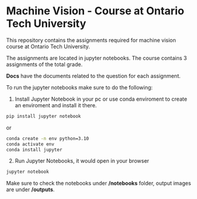 # Machine Vision - Course at Ontario Tech University
This repository contains the assignments required for machine vision course at Ontario Tech University.

The assignments are located in jupyter notebooks. The course contains 3 assignments of the total grade.

**Docs** have the documents related to the question for each assignment.

To run the jupyter notebooks make sure to do the following:

1. Install Jupyter Notebook in your pc or use conda enviroment to create an enviroment and install it there.

```bash
pip install jupyter notebook
```
or 

```bash
conda create -n env python=3.10
conda activate env
conda install jupyter
```
2. Run Jupyter Notebooks, it would open in your browser
```bash
jupyter notebook
```

Make sure to check the notebooks under **/notebooks** folder, output images are under **/outputs**.
